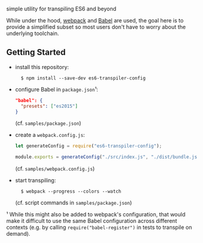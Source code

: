 simple utility for transpiling ES6 and beyond

While under the hood, [webpack](https://webpack.github.io) and
[Babel](https://babeljs.io) are used, the goal here is to provide a simplified
subset so most users don't have to worry about the underlying toolchain.


Getting Started
---------------

* install this repository:

        $ npm install --save-dev es6-transpiler-config

* configure Babel in `package.json`¹:

    ```json
    "babel": {
      "presets": ["es2015"]
    }
    ```

    (cf. `samples/package.json`)

* create a `webpack.config.js`:

    ```javascript
    let generateConfig = require("es6-transpiler-config");

    module.exports = generateConfig("./src/index.js", "./dist/bundle.js");
    ```

    (cf. `samples/webpack.config.js`)

* start transpiling:

        $ webpack --progress --colors --watch

    (cf. script commands in `samples/package.json`)


¹ While this might also be added to webpack's configuration, that would make it
  difficult to use the same Babel configuration across different contexts (e.g.
  by calling `require("babel-register")` in tests to transpile on demand).

